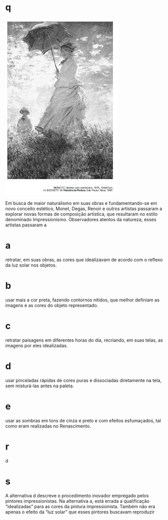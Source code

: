 # q
![](7d53d03b-acc1-50c7-677c-b3d396a60acf.png)

Em busca de maior naturalismo em suas obras e fundamentando-se em novo conceito estético, Monet, Degas, Renoir e outros artistas passaram a explorar novas formas de composição artística, que resultaram no estilo denominado Impressionismo. Observadores atentos da natureza, esses artistas passaram a

# a
retratar, em suas obras, as cores que idealizavam de acordo com o reflexo da luz solar nos objetos.

# b
usar mais a cor preta, fazendo contornos nítidos, que melhor definiam as imagens e as cores do objeto representado.

# c
retratar paisagens em diferentes horas do dia, recriando, em suas telas, as imagens por eles idealizadas.

# d
usar pinceladas rápidas de cores puras e dissociadas diretamente na tela, sem misturá-las antes na paleta.

# e
usar as sombras em tons de cinza e preto e com efeitos esfumaçados, tal como eram realizadas no Renascimento.

# r
d

# s
A alternativa d descreve o procedimento inovador empregado pelos pintores impressionistas. Na alternativa a, está errada a qualificação “idealizadas” para as cores da pintura impressionista. Também não era apenas o efeito da “luz solar” que esses pintores buscavam reproduzir
